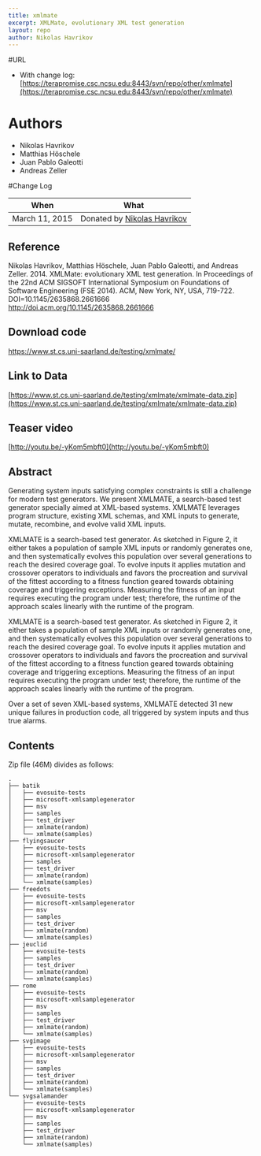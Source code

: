 ```yaml
---
title: xmlmate
excerpt: XMLMate, evolutionary XML test generation
layout: repo
author: Nikolas Havrikov
---
```


#URL
  * With change log: [https://terapromise.csc.ncsu.edu:8443/svn/repo/other/xmlmate](https://terapromise.csc.ncsu.edu:8443/svn/repo/other/xmlmate)

# Authors
 * Nikolas Havrikov
 * Matthias Höschele
 * Juan Pablo Galeotti
 * Andreas Zeller

  #Change Log

  When | What
  ---- | ----
  March 11, 2015 | Donated by [Nikolas Havrikov](/repo/people/data-donors/promise4.html)


## Reference

Nikolas Havrikov, Matthias Höschele, Juan Pablo Galeotti, and Andreas Zeller. 2014. XMLMate: evolutionary XML test generation. In Proceedings of the 22nd ACM SIGSOFT International Symposium on Foundations of Software Engineering (FSE 2014). ACM, New York, NY, USA, 719-722. DOI=10.1145/2635868.2661666 http://doi.acm.org/10.1145/2635868.2661666


## Download code

https://www.st.cs.uni-saarland.de/testing/xmlmate/


## Link to Data

[https://www.st.cs.uni-saarland.de/testing/xmlmate/xmlmate-data.zip](https://www.st.cs.uni-saarland.de/testing/xmlmate/xmlmate-data.zip)


## Teaser video

[http://youtu.be/-yKom5mbft0](http://youtu.be/-yKom5mbft0)


## Abstract

Generating system inputs satisfying complex constraints is still a challenge for modern test generators. We present XMLMATE, a search-based test generator specially aimed at XML-based systems. XMLMATE leverages program structure, existing XML schemas, and XML inputs to generate, mutate, recombine, and evolve valid XML inputs. 

XMLMATE is a search-based test generator. As sketched in Figure 2, it either takes a population of sample XML inputs or randomly generates one, and then systematically evolves this population over several generations to reach the desired coverage goal. To evolve inputs it applies mutation and crossover operators to individuals and favors the procreation and survival of the fittest according to a fitness function geared towards obtaining coverage and triggering exceptions. Measuring the fitness of an input requires executing the program under test; therefore, the runtime of the approach scales linearly with the runtime of the program.

XMLMATE is a search-based test generator. As sketched in Figure 2, it either takes a population of sample XML inputs or randomly generates one, and then systematically evolves this population over several generations to reach the desired coverage goal. To evolve inputs it applies mutation and crossover operators to individuals and favors the procreation and survival of the fittest according to a fitness function geared towards obtaining coverage and triggering exceptions. Measuring the fitness of an input requires executing the program under test; therefore, the runtime of the approach scales linearly with the runtime of the program.

Over a set of seven XML-based systems, XMLMATE detected 31 new unique failures in production code, all triggered by system inputs and thus true alarms.


## Contents

Zip file (46M) divides as follows:

```
.
├── batik
│   ├── evosuite-tests
│   ├── microsoft-xmlsamplegenerator
│   ├── msv
│   ├── samples
│   ├── test_driver
│   ├── xmlmate(random)
│   └── xmlmate(samples)
├── flyingsaucer
│   ├── evosuite-tests
│   ├── microsoft-xmlsamplegenerator
│   ├── samples
│   ├── test_driver
│   ├── xmlmate(random)
│   └── xmlmate(samples)
├── freedots
│   ├── evosuite-tests
│   ├── microsoft-xmlsamplegenerator
│   ├── msv
│   ├── samples
│   ├── test_driver
│   ├── xmlmate(random)
│   └── xmlmate(samples)
├── jeuclid
│   ├── evosuite-tests
│   ├── samples
│   ├── test_driver
│   ├── xmlmate(random)
│   └── xmlmate(samples)
├── rome
│   ├── evosuite-tests
│   ├── microsoft-xmlsamplegenerator
│   ├── msv
│   ├── samples
│   ├── test_driver
│   ├── xmlmate(random)
│   └── xmlmate(samples)
├── svgimage
│   ├── evosuite-tests
│   ├── microsoft-xmlsamplegenerator
│   ├── msv
│   ├── samples
│   ├── test_driver
│   ├── xmlmate(random)
│   └── xmlmate(samples)
└── svgsalamander
    ├── evosuite-tests
    ├── microsoft-xmlsamplegenerator
    ├── msv
    ├── samples
    ├── test_driver
    ├── xmlmate(random)
    └── xmlmate(samples)
```

